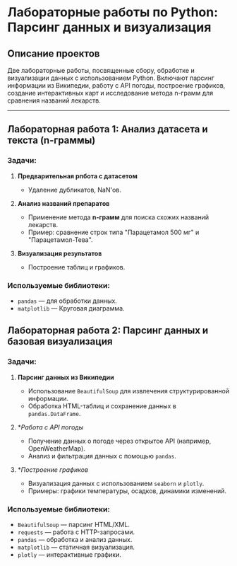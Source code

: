 # Лабораторные работы по Python: Парсинг данных и визуализация

## Описание проектов
Две лабораторные работы, посвященные сбору, обработке и визуализации данных с использованием Python. Включают парсинг информации из Википедии, работу с API погоды, построение графиков, создание интерактивных карт и исследование метода n-грамм для сравнения названий лекарств.

---

## Лабораторная работа 1: Aнализ датасета и текста (n-граммы)

### Задачи:

1. **Предварительная рпбота с датасетом**
    - Удаление дубликатов, NaN'ов.

2. **Анализ названий препаратов**
   - Применение метода **n-грамм** для поиска схожих названий лекарств.
   - Пример: сравнение строк типа "Парацетамол 500 мг" и "Парацетамол-Тева".

3. **Визуализация результатов**
   - Построение таблиц и графиков.

### Используемые библиотеки:
- `pandas` — для обработки данных.
- `matplotlib` — Круговая диаграмма.


## Лабораторная работа 2: Парсинг данных и базовая визуализация

### Задачи:
1. **Парсинг данных из Википедии**
   - Использование `BeautifulSoup` для извлечения структурированной информации.
   - Обработка HTML-таблиц и сохранение данных в `pandas.DataFrame`.

2. **Работа с API погоды*
   - Получение данных о погоде через открытое API (например, OpenWeatherMap).
   - Анализ и фильтрация данных с помощью `pandas`.

3. **Построение графиков*
   - Визуализация данных с использованием `seaborn` и `plotly`.
   - Примеры: графики температуры, осадков, динамики изменений.

### Используемые библиотеки:
- `BeautifulSoup` — парсинг HTML/XML.
- `requests` — работа с HTTP-запросами.
- `pandas` — обработка и анализ данных.
- `matplotlib` — статичная визуализация.
- `plotly` — интерактивные графики.


